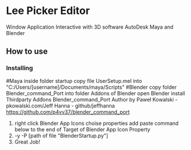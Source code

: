 # Lee Picker Editor
Window Application Interactive with 3D software AutoDesk Maya and Blender

## How to use
### Installing
#Maya inside folder startup copy file UserSetup.mel into "C:/Users/[username]/Documents/maya/Scripts"
#Blender copy folder Blender_command_Port into folder Addons of Blender 
open Blender install Thirdparty Adđons Blender_command_Port Author by Paweł Kowalski - pkowalski.com/Jeff Hanna - github/jeffhanna
https://github.com/p4vv37/blender_command_port
1. right click Blender App Icons choise properties add paste command below to the end of Target of Blender App Icon Property
2. -y -P  [path of file "BlenderStartup.py"]
3. Great Job!
